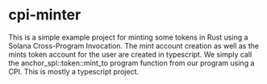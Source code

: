 # cpi-minter

This is a simple example project for minting some tokens in Rust using a Solana Cross-Program Invocation. The mint account creation as well as the mints token account
for the user are created in typescript. We simply call the anchor_spl::token::mint_to program function from our program using a CPI. This is mostly a 
typescript project.
